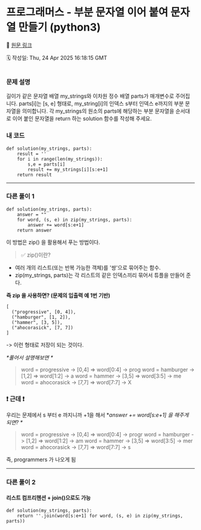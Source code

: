 # 프로그래머스 - 부분 문자열 이어 붙여 문자열 만들기 (python3)

🔗 [원문 링크](https://velog.io/@tjeudeud/%ED%94%84%EB%A1%9C%EA%B7%B8%EB%9E%98%EB%A8%B8%EC%8A%A4-%EB%B6%80%EB%B6%84-%EB%AC%B8%EC%9E%90%EC%97%B4-%EC%9D%B4%EC%96%B4-%EB%B6%99%EC%97%AC-%EB%AC%B8%EC%9E%90%EC%97%B4-%EB%A7%8C%EB%93%A4%EA%B8%B0-python3)

🗓 작성일: Thu, 24 Apr 2025 16:18:15 GMT

<p><img alt="" src="https://velog.velcdn.com/images/tjeudeud/post/642c635a-7f65-4910-a469-8bee1b1948d8/image.png" /></p>
<h3 id="문제-설명">문제 설명</h3>
<p>길이가 같은 문자열 배열 my_strings와 이차원 정수 배열 parts가 매개변수로 주어집니다. parts[i]는 [s, e] 형태로, my_string[i]의 인덱스 s부터 인덱스 e까지의 부분 문자열을 의미합니다. 각 my_strings의 원소의 parts에 해당하는 부분 문자열을 순서대로 이어 붙인 문자열을 return 하는 solution 함수를 작성해 주세요.</p>
<h3 id="내-코드">내 코드</h3>
<pre><code>def solution(my_strings, parts):
    result = ''
    for i in range(len(my_strings)):
        s,e = parts[i]
        result += my_strings[i][s:e+1]
    return result</code></pre><hr />
<h3 id="다른-풀이-1">다른 풀이 1</h3>
<pre><code>def solution(my_strings, parts):
    answer = &quot;&quot;
    for word, (s, e) in zip(my_strings, parts):
        answer += word[s:e+1]
    return answer
</code></pre><p>이 방법은 zip() 을 활용해서 푸는 방법이다.</p>
<blockquote>
<p>✅ zip()이란?</p>
</blockquote>
<ul>
<li>여러 개의 리스트(또는 반복 가능한 객체)를 '쌍'으로 묶어주는 함수.</li>
<li>zip(my_strings, parts)는 각 리스트의 같은 인덱스끼리 묶어서 튜플을 만들어 준다.</li>
</ul>
<p><strong>즉 zip 을 사용하면? (문제의 입출력 예 1번 기반)</strong></p>
<pre><code>[
  (&quot;progressive&quot;, [0, 4]),
  (&quot;hamburger&quot;, [1, 2]),
  (&quot;hammer&quot;, [3, 5]),
  (&quot;ahocorasick&quot;, [7, 7])
]
</code></pre><p>-&gt; 이런 형태로 저장이 되는 것이다. </p>
<p><em>*<em>풀어서 설명해보면
*</em></em></p>
<blockquote>
<p>word = progressive -&gt; [0,4] =&gt; word[0:4] -&gt; prog
word = hamburger   -&gt; [1,2] =&gt; word[1:2] -&gt; a
word = hammer      -&gt; [3,5] =&gt; word[3:5] -&gt; me
word = ahocorasick -&gt; [7,7] =&gt; word[7:7] -&gt; X</p>
</blockquote>
<h3 id="❗️-근데-❗️">❗️ 근데 ❗️</h3>
<p>우리는 문제에서 s 부터 e 까지니까 +1을 해서
*<em><em>answer += word[s:e+1]</em> 을 해주게 되면?
*</em></p>
<blockquote>
<p>word = progressive -&gt; [0,4] =&gt; word[0:4] -&gt; progr
word = hamburger   -&gt; [1,2] =&gt; word[1:2] -&gt; am
word = hammer      -&gt; [3,5] =&gt; word[3:5] -&gt; mer
word = ahocorasick -&gt; [7,7] =&gt; word[7:7] -&gt; s</p>
</blockquote>
<p>즉, programmers 가 나오게 됨</p>
<hr />
<h3 id="다른-풀이-2">다른 풀이 2</h3>
<h4 id="리스트-컴프리헨션--join으로도-가능">리스트 컴프리헨션 + join()으로도 가능</h4>
<pre><code>def solution(my_strings, parts):
    return ''.join(word[s:e+1] for word, (s, e) in zip(my_strings, parts))</code></pre>